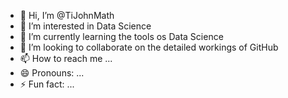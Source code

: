 - 👋 Hi, I’m @TiJohnMath
- 👀 I’m interested in Data Science
- 🌱 I’m currently learning the tools os Data Science
- 💞️ I’m looking to collaborate on the detailed workings of GitHub
- 📫 How to reach me ...
- 😄 Pronouns: ...
- ⚡ Fun fact: ...

<!---
TiJohnMath/TiJohnMath is a ✨ special ✨ repository because its `README.md` (this file) appears on your GitHub profile.
You can click the Preview link to take a look at your changes.
--->
